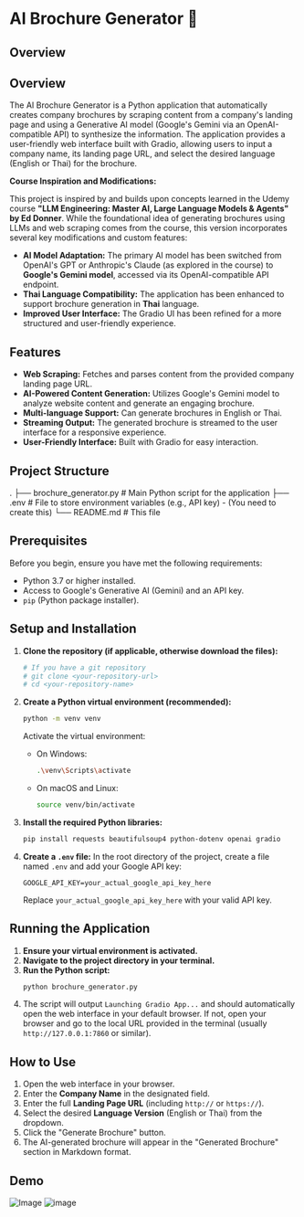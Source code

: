 # AI Brochure Generator 🚀

## Overview

## Overview

The AI Brochure Generator is a Python application that automatically creates company brochures by scraping content from a company's landing page and using a Generative AI model (Google's Gemini via an OpenAI-compatible API) to synthesize the information. The application provides a user-friendly web interface built with Gradio, allowing users to input a company name, its landing page URL, and select the desired language (English or Thai) for the brochure.

**Course Inspiration and Modifications:**

This project is inspired by and builds upon concepts learned in the Udemy course **"LLM Engineering: Master AI, Large Language Models & Agents" by Ed Donner**. While the foundational idea of generating brochures using LLMs and web scraping comes from the course, this version incorporates several key modifications and custom features:

* **AI Model Adaptation:** The primary AI model has been switched from OpenAI's GPT or Anthropic's Claude (as explored in the course) to **Google's Gemini model**, accessed via its OpenAI-compatible API endpoint.
* **Thai Language Compatibility:** The application has been enhanced to support brochure generation in **Thai** language.
* **Improved User Interface:** The Gradio UI has been refined for a more structured and user-friendly experience.

## Features

-   **Web Scraping:** Fetches and parses content from the provided company landing page URL.
-   **AI-Powered Content Generation:** Utilizes Google's Gemini model to analyze website content and generate an engaging brochure.
-   **Multi-language Support:** Can generate brochures in English or Thai.
-   **Streaming Output:** The generated brochure is streamed to the user interface for a responsive experience.
-   **User-Friendly Interface:** Built with Gradio for easy interaction.

## Project Structure


.
├── brochure_generator.py   # Main Python script for the application
├── .env                    # File to store environment variables (e.g., API key) - (You need to create this)
└── README.md               # This file


## Prerequisites

Before you begin, ensure you have met the following requirements:

-   Python 3.7 or higher installed.
-   Access to Google's Generative AI (Gemini) and an API key.
-   `pip` (Python package installer).

## Setup and Installation

1.  **Clone the repository (if applicable, otherwise download the files):**
    ```bash
    # If you have a git repository
    # git clone <your-repository-url>
    # cd <your-repository-name>
    ```

2.  **Create a Python virtual environment (recommended):**
    ```bash
    python -m venv venv
    ```
    Activate the virtual environment:
    * On Windows:
        ```bash
        .\venv\Scripts\activate
        ```
    * On macOS and Linux:
        ```bash
        source venv/bin/activate
        ```

3.  **Install the required Python libraries:**
    ```bash
    pip install requests beautifulsoup4 python-dotenv openai gradio
    ```

4.  **Create a `.env` file:**
    In the root directory of the project, create a file named `.env` and add your Google API key:
    ```env
    GOOGLE_API_KEY=your_actual_google_api_key_here
    ```
    Replace `your_actual_google_api_key_here` with your valid API key.

## Running the Application

1.  **Ensure your virtual environment is activated.**
2.  **Navigate to the project directory in your terminal.**
3.  **Run the Python script:**
    ```bash
    python brochure_generator.py
    ```
4.  The script will output `Launching Gradio App...` and should automatically open the web interface in your default browser. If not, open your browser and go to the local URL provided in the terminal (usually `http://127.0.0.1:7860` or similar).

## How to Use

1.  Open the web interface in your browser.
2.  Enter the **Company Name** in the designated field.
3.  Enter the full **Landing Page URL** (including `http://` or `https://`).
4.  Select the desired **Language Version** (English or Thai) from the dropdown.
5.  Click the "Generate Brochure" button.
6.  The AI-generated brochure will appear in the "Generated Brochure" section in Markdown format.

## Demo
![Image](https://github.com/user-attachments/assets/7393f4e5-24d9-40f8-99f6-a267e87c6c9e)
![image](https://github.com/user-attachments/assets/3c81a169-b422-4daf-9c22-0452ddc7df09)
